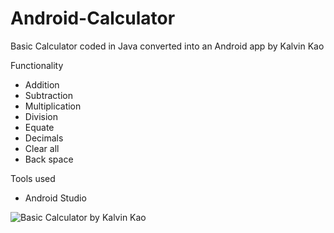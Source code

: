 # Android-Calculator
Basic Calculator coded in Java converted into an Android app by Kalvin Kao

Functionality
- Addition
- Subtraction
- Multiplication
- Division
- Equate
- Decimals
- Clear all
- Back space

Tools used
- Android Studio

![Basic Calculator by Kalvin Kao](https://i.imgur.com/EZTx16T.png)


